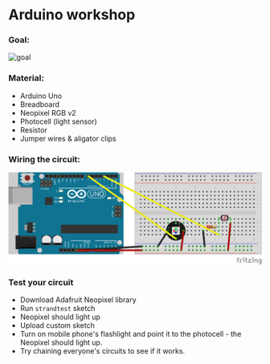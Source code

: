 # Arduino workshop

### Goal:

![goal](https://s-media-cache-ak0.pinimg.com/originals/65/5b/40/655b402f7ff54d14a4ada329d6c994fd.gif)

### Material:

* Arduino Uno
* Breadboard
* Neopixel RGB v2
* Photocell (light sensor)
* Resistor
* Jumper wires & aligator clips

### Wiring the circuit:

![schematics](workshop_schem.png)

### Test your circuit

* Download Adafruit Neopixel library
* Run `strandtest` sketch
* Neopixel should light up
* Upload custom sketch
* Turn on mobile phone's flashlight and point it to the photocell - the Neopixel should light up.
* Try chaining everyone's circuits to see if it works.

